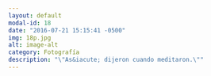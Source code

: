 ```yaml
---
layout: default
modal-id: 18
date: "2016-07-21 15:15:41 -0500"
img: 18p.jpg
alt: image-alt
category: Fotografía
description: "\"As&iacute; dijeron cuando meditaron.\""
---
```

